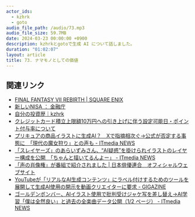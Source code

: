 ```yaml
---
actor_ids:
  - kzhrk
  - goto
audio_file_path: /audio/73.mp3
audio_file_size: 59.7MB
date: 2024-03-23 00:00:00 +0900
description: kzhrkとgotoで生成 AI について話しました。
duration: "01:02:07"
layout: article
title: 73. ナマモノとしての価値
---
```


<!-- prettier-ignore-start -->
## 関連リンク

- [FINAL FANTASY VII REBIRTH \| SQUARE ENIX](https://www.jp.square-enix.com/ffvii_rebirth/)
- [新しいNISA ： 金融庁](https://www.fsa.go.jp/policy/nisa2/about/nisa2024/index.html)
- [自分の投資歴｜kzhrk](https://sizu.me/kzhrk/posts/122unoiviba0)
- [クレジットカード積立上限額10万円への引き上げに伴う設定可能日・ポイント付与率について](https://site1.sbisec.co.jp/ETGate/WPLETmgR001Control?OutSide=on&getFlg=on&burl=search_home&cat1=home&cat2=none&dir=info&file=home_info_kureka_tsumitate10.html)
- [プリキュアの商品イラストに生成AI？　Xで指摘相次ぐ→公式が否定する事態に　「現代の魔女狩り」との声も - ITmedia NEWS](https://www.itmedia.co.jp/news/articles/2403/22/news149.html)
- [「スレイヤーズ」のあらいずみさん、“AI疑惑”を掛けられイラストのレイヤー構成を公開　「ちゃんと描いてるんよー」 - ITmedia NEWS](https://www.itmedia.co.jp/news/articles/2308/15/news116.html)
- [「声の肖像権」が番組で紹介されました \| 日本俳優連合　オフィシャルウェブサイト](https://www.nippairen.com/jaunews/post-21643.html)
- [YouTubeが「リアルなAI生成コンテンツ」にラベル付けするためのツールを展開して生成AI使用の開示を動画クリエイターに要求 - GIGAZINE](https://gigazine.net/news/20240319-youtube-ai-generated-content-disclosure-label/)
- [ゴールデンボンバー、AIイラスト使用で批判受けジャケ写を差し替え→AI学習「僕は全然良い」と過去の全楽曲データ公開（1/2 ページ） - ITmedia NEWS](https://www.itmedia.co.jp/news/articles/2403/21/news119.html)
<!-- prettier-ignore-end -->  
